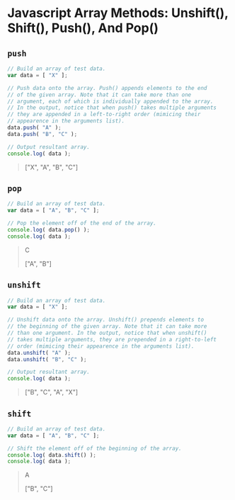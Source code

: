 # Javascript Array Methods: Unshift(), Shift(), Push(), And Pop()

## `push`

```js
// Build an array of test data.
var data = [ "X" ];

// Push data onto the array. Push() appends elements to the end
// of the given array. Note that it can take more than one
// argument, each of which is individually appended to the array.
// In the output, notice that when push() takes multiple arguments
// they are appended in a left-to-right order (mimicing their
// appearence in the arguments list).
data.push( "A" );
data.push( "B", "C" );

// Output resultant array.
console.log( data );
```

> ["X", "A", "B", "C"]

## `pop`

```js
// Build an array of test data.
var data = [ "A", "B", "C" ];

// Pop the element off of the end of the array.
console.log( data.pop() );
console.log( data );
```

> C
>
> ["A", "B"]

## `unshift`

```js
// Build an array of test data.
var data = [ "X" ];

// Unshift data onto the array. Unshift() prepends elements to
// the beginning of the given array. Note that it can take more
// than one argument. In the output, notice that when unshift()
// takes multiple arguments, they are prepended in a right-to-left
// order (mimicing their appearence in the arguments list).
data.unshift( "A" );
data.unshift( "B", "C" );

// Output resultant array.
console.log( data );
```

> ["B", "C", "A", "X"]

## `shift`

```js
// Build an array of test data.
var data = [ "A", "B", "C" ];

// Shift the element off of the beginning of the array.
console.log( data.shift() );
console.log( data );
```

> A
>
> ["B", "C"]
